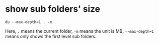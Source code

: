 # show sub folders' size
```
du --max-depth=1 . -m
```
Here, `.` means the current folder, `-m` means the unit is MB, `--max-depth=1` means only shows the first level sub folders.


